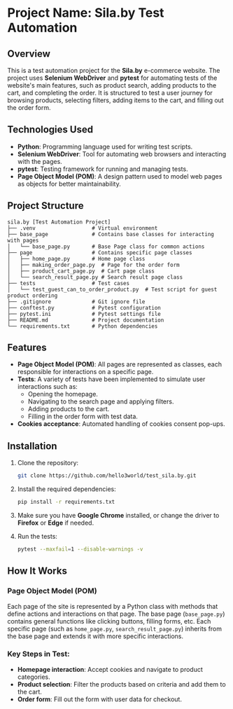 # Project Name: Sila.by Test Automation

## Overview

This is a test automation project for the **Sila.by** e-commerce website. The project uses **Selenium WebDriver** and **pytest** for automating tests of the website's main features, such as product search, adding products to the cart, and completing the order. It is structured to test a user journey for browsing products, selecting filters, adding items to the cart, and filling out the order form.

## Technologies Used
- **Python**: Programming language used for writing test scripts.
- **Selenium WebDriver**: Tool for automating web browsers and interacting with the pages.
- **pytest**: Testing framework for running and managing tests.
- **Page Object Model (POM)**: A design pattern used to model web pages as objects for better maintainability.

## Project Structure

```
sila.by [Test Automation Project]
├── .venv                  # Virtual environment
├── base_page              # Contains base classes for interacting with pages
│   └── base_page.py       # Base Page class for common actions
├── page                   # Contains specific page classes
│   ├── home_page.py       # Home page class
│   ├── making_order_page.py  # Page for the order form
│   ├── product_cart_page.py  # Cart page class
│   └── search_result_page.py # Search result page class
├── tests                  # Test cases
│   └── test_guest_can_to_order_product.py  # Test script for guest product ordering
├── .gitignore             # Git ignore file
├── conftest.py            # Pytest configuration
├── pytest.ini             # Pytest settings file
├── README.md              # Project documentation
└── requirements.txt       # Python dependencies
```

## Features

- **Page Object Model (POM)**: All pages are represented as classes, each responsible for interactions on a specific page.
- **Tests**: A variety of tests have been implemented to simulate user interactions such as:
  - Opening the homepage.
  - Navigating to the search page and applying filters.
  - Adding products to the cart.
  - Filling in the order form with test data.
- **Cookies acceptance**: Automated handling of cookies consent pop-ups.

## Installation

1. Clone the repository:
   ```bash
   git clone https://github.com/hello3world/test_sila.by.git
   ```

2. Install the required dependencies:
   ```bash
   pip install -r requirements.txt
   ```

3. Make sure you have **Google Chrome** installed, or change the driver to **Firefox** or **Edge** if needed.

4. Run the tests:
   ```bash
   pytest --maxfail=1 --disable-warnings -v
   ```

## How It Works

### Page Object Model (POM)
Each page of the site is represented by a Python class with methods that define actions and interactions on that page. The base page (`base_page.py`) contains general functions like clicking buttons, filling forms, etc. Each specific page (such as `home_page.py`, `search_result_page.py`) inherits from the base page and extends it with more specific interactions.

### Key Steps in Test:
- **Homepage interaction**: Accept cookies and navigate to product categories.
- **Product selection**: Filter the products based on criteria and add them to the cart.
- **Order form**: Fill out the form with user data for checkout.